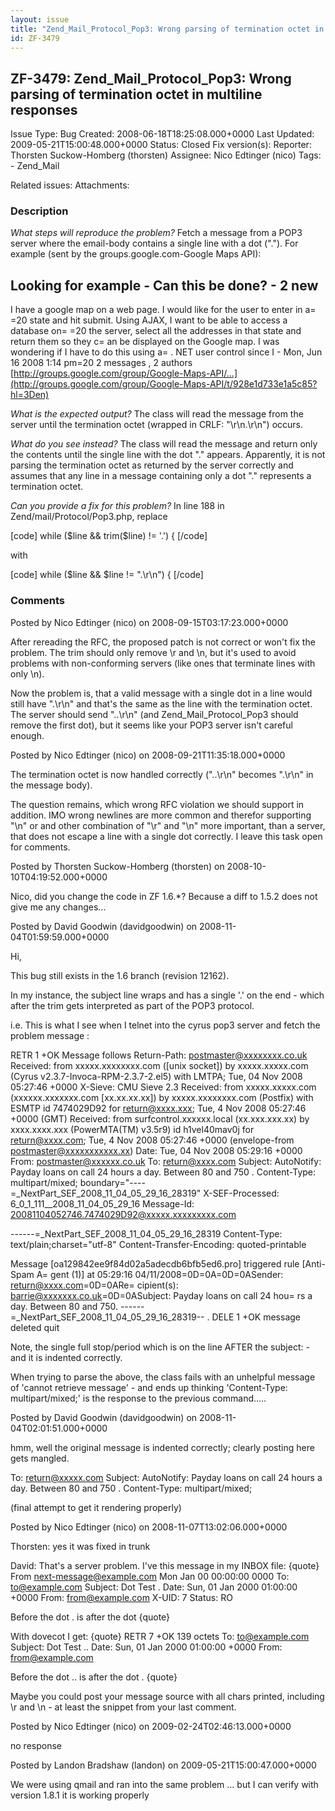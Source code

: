 ```yaml
---
layout: issue
title: "Zend_Mail_Protocol_Pop3: Wrong parsing of termination octet in multiline responses"
id: ZF-3479
---
```


ZF-3479: Zend\_Mail\_Protocol\_Pop3: Wrong parsing of termination octet in multiline responses
----------------------------------------------------------------------------------------------

 Issue Type: Bug Created: 2008-06-18T18:25:08.000+0000 Last Updated: 2009-05-21T15:00:48.000+0000 Status: Closed Fix version(s): 
 Reporter:  Thorsten Suckow-Homberg (thorsten)  Assignee:  Nico Edtinger (nico)  Tags: - Zend\_Mail
 
 Related issues: 
 Attachments: 
### Description

_What steps will reproduce the problem?_ Fetch a message from a POP3 server where the email-body contains a single line with a dot ("."). For example (sent by the groups.google.com-Google Maps API):

Looking for example - Can this be done? - 2 new
-----------------------------------------------

I have a google map on a web page. I would like for the user to enter in a= =20 state and hit submit. Using AJAX, I want to be able to access a database on= =20 the server, select all the addresses in that state and return them so they c= an be displayed on the Google map. I was wondering if I have to do this using a= . NET user control since I - Mon, Jun 16 2008 1:14 pm=20 2 messages , 2 authors [http://groups.google.com/group/Google-Maps-API/…](http://groups.google.com/group/Google-Maps-API/t/928e1d733e1a5c85?hl=3Den)

_What is the expected output?_ The class will read the message from the server until the termination octet (wrapped in CRLF: "\\r\\n.\\r\\n") occurs.

_What do you see instead?_ The class will read the message and return only the contents until the single line with the dot "." appears. Apparently, it is not parsing the termination octet as returned by the server correctly and assumes that any line in a message containing only a dot "." represents a termination octet.

_Can you provide a fix for this problem?_ In line 188 in Zend/mail/Protocol/Pop3.php, replace

[code] while ($line && trim($line) != '.') { [/code]

with

[code] while ($line && $line != ".\\r\\n") { [/code]

 

 

### Comments

Posted by Nico Edtinger (nico) on 2008-09-15T03:17:23.000+0000

After rereading the RFC, the proposed patch is not correct or won't fix the problem. The trim should only remove \\r and \\n, but it's used to avoid problems with non-conforming servers (like ones that terminate lines with only \\n).

Now the problem is, that a valid message with a single dot in a line would still have ".\\r\\n" and that's the same as the line with the termination octet. The server should send "..\\r\\n" (and Zend\_Mail\_Protocol\_Pop3 should remove the first dot), but it seems like your POP3 server isn't careful enough.

 

 

Posted by Nico Edtinger (nico) on 2008-09-21T11:35:18.000+0000

The termination octet is now handled correctly ("..\\r\\n" becomes ".\\r\\n" in the message body).

The question remains, which wrong RFC violation we should support in addition. IMO wrong newlines are more common and therefor supporting "\\n" or and other combination of "\\r" and "\\n" more important, than a server, that does not escape a line with a single dot correctly. I leave this task open for comments.

 

 

Posted by Thorsten Suckow-Homberg (thorsten) on 2008-10-10T04:19:52.000+0000

Nico, did you change the code in ZF 1.6.\*? Because a diff to 1.5.2 does not give me any changes...

 

 

Posted by David Goodwin (davidgoodwin) on 2008-11-04T01:59:59.000+0000

Hi,

This bug still exists in the 1.6 branch (revision 12162).

In my instance, the subject line wraps and has a single '.' on the end - which after the trim gets interpreted as part of the POP3 protocol.

i.e. This is what I see when I telnet into the cyrus pop3 server and fetch the problem message :

RETR 1 +OK Message follows Return-Path: [postmaster@xxxxxxxx.co.uk](mailto:postmaster@xxxxxxxx.co.uk) Received: from xxxxx.xxxxxxxx.com ([unix socket]) by xxxxx.xxxxx.com (Cyrus v2.3.7-Invoca-RPM-2.3.7-2.el5) with LMTPA; Tue, 04 Nov 2008 05:27:46 +0000 X-Sieve: CMU Sieve 2.3 Received: from xxxxx.xxxxx.com (xxxxxx.xxxxxxx.com [xx.xx.xx.xx]) by xxxxx.xxxxxxxx.com (Postfix) with ESMTP id 7474029D92 for [return@xxxx.xxx](mailto:return@xxxx.xxx); Tue, 4 Nov 2008 05:27:46 +0000 (GMT) Received: from surfcontrol.xxxxxx.local (xx.xxx.xxx.xx) by xxxx.xxxx.xxx (PowerMTA(TM) v3.5r9) id h1vel40mav0j for [return@xxxx.com](mailto:return@xxxx.com); Tue, 4 Nov 2008 05:27:46 +0000 (envelope-from [postmaster@xxxxxxxxxxx.xx](mailto:postmaster@xxxxxxxxxxx.xx)) Date: Tue, 04 Nov 2008 05:29:16 +0000 From: [postmaster@xxxxxx.co.uk](mailto:postmaster@xxxxxx.co.uk) To: [return@xxxx.com](mailto:return@xxxx.com) Subject: AutoNotify: Payday loans on call 24 hours a day. Between 80 and 750 . Content-Type: multipart/mixed; boundary="----=\_NextPart\_SEF\_2008\_11\_04\_05\_29\_16\_28319" X-SEF-Processed: 6\_0\_1\_111\_\_2008\_11\_04\_05\_29\_16 Message-Id: [20081104052746.7474029D92@xxxxx.xxxxxxxxx.com](mailto:20081104052746.7474029D92@xxxxx.xxxxxxxxx.com)

------=\_NextPart\_SEF\_2008\_11\_04\_05\_29\_16\_28319 Content-Type: text/plain;charset="utf-8" Content-Transfer-Encoding: quoted-printable

Message [oa129842ee9f84d02a5adecdb6bfb5ed6.pro] triggered rule [Anti-Spam A= gent (1)] at 05:29:16 04/11/2008=0D=0A=0D=0ASender: return@xxxx.com=0D=0ARe= cipient(s): barrie@xxxxxxx.co.uk=0D=0ASubject: Payday loans on call 24 hou= rs a day. Between 80 and 750. ------=\_NextPart\_SEF\_2008\_11\_04\_05\_29\_16\_28319-- . DELE 1 +OK message deleted quit

Note, the single full stop/period which is on the line AFTER the subject: - and it is indented correctly.

When trying to parse the above, the class fails with an unhelpful message of 'cannot retrieve message' - and ends up thinking 'Content-Type: multipart/mixed;' is the response to the previous command.....

 

 

Posted by David Goodwin (davidgoodwin) on 2008-11-04T02:01:51.000+0000

hmm, well the original message is indented correctly; clearly posting here gets mangled.

 To: [return@xxxxx.com](mailto:return@xxxxx.com) Subject: AutoNotify: Payday loans on call 24 hours a day. Between 80 and 750 . Content-Type: multipart/mixed;

(final attempt to get it rendering properly)

 

 

Posted by Nico Edtinger (nico) on 2008-11-07T13:02:06.000+0000

Thorsten: yes it was fixed in trunk

David: That's a server problem. I've this message in my INBOX file: {quote} From next-message@example.com Mon Jan 00 00:00:00 0000 To: to@example.com Subject: Dot Test . Date: Sun, 01 Jan 2000 01:00:00 +0000 From: from@example.com X-UID: 7 Status: RO

Before the dot . is after the dot {quote}

With dovecot I get: {quote} RETR 7 +OK 139 octets To: to@example.com Subject: Dot Test .. Date: Sun, 01 Jan 2000 01:00:00 +0000 From: from@example.com

Before the dot .. is after the dot . {quote}

Maybe you could post your message source with all chars printed, including \\r and \\n - at least the snippet from your last comment.

 

 

Posted by Nico Edtinger (nico) on 2009-02-24T02:46:13.000+0000

no response

 

 

Posted by Landon Bradshaw (landon) on 2009-05-21T15:00:47.000+0000

We were using qmail and ran into the same problem ... but I can verify with version 1.8.1 it is working properly

 

 